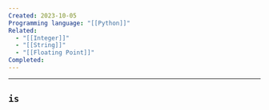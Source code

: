 ```yaml
---
Created: 2023-10-05
Programming language: "[[Python]]"
Related:
  - "[[Integer]]"
  - "[[String]]"
  - "[[Floating Point]]"
Completed:
---
```

---
## `is`
